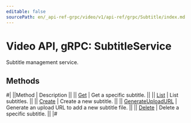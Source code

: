```yaml
---
editable: false
sourcePath: en/_api-ref-grpc/video/v1/api-ref/grpc/Subtitle/index.md
---
```


# Video API, gRPC: SubtitleService

Subtitle management service.

## Methods

#|
||Method | Description ||
|| [Get](get.md) | Get a specific subtitle. ||
|| [List](list.md) | List subtitles. ||
|| [Create](create.md) | Create a new subtitle. ||
|| [GenerateUploadURL](generateUploadURL.md) | Generate an upload URL to add a new subtitle file. ||
|| [Delete](delete.md) | Delete a specific subtitle. ||
|#